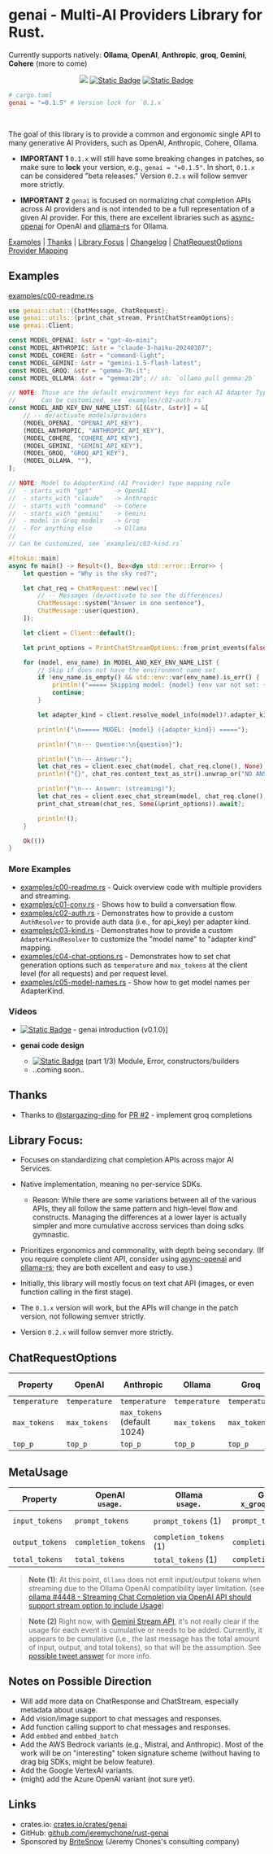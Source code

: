 # genai - Multi-AI Providers Library for Rust.

Currently supports natively: **Ollama**, **OpenAI**, **Anthropic**, **groq**, **Gemini**,  **Cohere** (more to come)

<div align="center">

<a href="https://crates.io/crates/genai"><img src="https://img.shields.io/crates/v/genai.svg" /></a>
<a href="https://github.com/jeremychone/rust-genai"><img alt="Static Badge" src="https://img.shields.io/badge/GitHub-Repo?color=%23336699"></a>
<a href="https://www.youtube.com/watch?v=uqGso3JD3eE&list=PL7r-PXl6ZPcCIOFaL7nVHXZvBmHNhrh_Q"><img alt="Static Badge" src="https://img.shields.io/badge/YouTube_genai_Intro-Video?style=flat&logo=youtube&color=%23ff0000"></a>

</div>

```toml
# cargo.toml
genai = "=0.1.5" # Version lock for `0.1.x`
```

<br />

The goal of this library is to provide a common and ergonomic single API to many generative AI Providers, such as OpenAI, Anthropic, Cohere, Ollama.

- **IMPORTANT 1** `0.1.x` will still have some breaking changes in patches, so make sure to **lock** your version, e.g., `genai = "=0.1.5"`. In short, `0.1.x` can be considered "beta releases." Version `0.2.x` will follow semver more strictly.

- **IMPORTANT 2** `genai` is focused on normalizing chat completion APIs across AI providers and is not intended to be a full representation of a given AI provider. For this, there are excellent libraries such as [async-openai](https://crates.io/search?q=async-openai) for OpenAI and [ollama-rs](https://crates.io/crates/ollama-rs) for Ollama.

[Examples](#examples) | [Thanks](#thanks) | [Library Focus](#library-focus) | [Changelog](CHANGELOG.md) | [ChatRequestOptions Provider Mapping](#chatrequestoptions)

## Examples

[examples/c00-readme.rs](examples/c00-readme.rs)

```rust
use genai::chat::{ChatMessage, ChatRequest};
use genai::utils::{print_chat_stream, PrintChatStreamOptions};
use genai::Client;

const MODEL_OPENAI: &str = "gpt-4o-mini";
const MODEL_ANTHROPIC: &str = "claude-3-haiku-20240307";
const MODEL_COHERE: &str = "command-light";
const MODEL_GEMINI: &str = "gemini-1.5-flash-latest";
const MODEL_GROQ: &str = "gemma-7b-it";
const MODEL_OLLAMA: &str = "gemma:2b"; // sh: `ollama pull gemma:2b`

// NOTE: Those are the default environment keys for each AI Adapter Type.
//       Can be customized, see `examples/c02-auth.rs`
const MODEL_AND_KEY_ENV_NAME_LIST: &[(&str, &str)] = &[
    // -- de/activate models/providers
    (MODEL_OPENAI, "OPENAI_API_KEY"),
    (MODEL_ANTHROPIC, "ANTHROPIC_API_KEY"),
    (MODEL_COHERE, "COHERE_API_KEY"),
    (MODEL_GEMINI, "GEMINI_API_KEY"),
    (MODEL_GROQ, "GROQ_API_KEY"),
    (MODEL_OLLAMA, ""),
];

// NOTE: Model to AdapterKind (AI Provider) type mapping rule
//  - starts_with "gpt"      -> OpenAI
//  - starts_with "claude"   -> Anthropic
//  - starts_with "command"  -> Cohere
//  - starts_with "gemini"   -> Gemini
//  - model in Groq models   -> Groq
//  - For anything else      -> Ollama
//
// Can be customized, see `examples/c03-kind.rs`

#[tokio::main]
async fn main() -> Result<(), Box<dyn std::error::Error>> {
    let question = "Why is the sky red?";

    let chat_req = ChatRequest::new(vec![
        // -- Messages (de/activate to see the differences)
        ChatMessage::system("Answer in one sentence"),
        ChatMessage::user(question),
    ]);

    let client = Client::default();

    let print_options = PrintChatStreamOptions::from_print_events(false);

    for (model, env_name) in MODEL_AND_KEY_ENV_NAME_LIST {
        // Skip if does not have the environment name set
        if !env_name.is_empty() && std::env::var(env_name).is_err() {
            println!("===== Skipping model: {model} (env var not set: {env_name})");
            continue;
        }

        let adapter_kind = client.resolve_model_info(model)?.adapter_kind;

        println!("\n===== MODEL: {model} ({adapter_kind}) =====");

        println!("\n--- Question:\n{question}");

        println!("\n--- Answer:");
        let chat_res = client.exec_chat(model, chat_req.clone(), None).await?;
        println!("{}", chat_res.content_text_as_str().unwrap_or("NO ANSWER"));

        println!("\n--- Answer: (streaming)");
        let chat_res = client.exec_chat_stream(model, chat_req.clone(), None).await?;
        print_chat_stream(chat_res, Some(&print_options)).await?;

        println!();
    }

    Ok(())
}
```

### More Examples

- [examples/c00-readme.rs](examples/c00-readme.rs) - Quick overview code with multiple providers and streaming.
- [examples/c01-conv.rs](examples/c01-conv.rs) - Shows how to build a conversation flow.
- [examples/c02-auth.rs](examples/c02-auth.rs) - Demonstrates how to provide a custom `AuthResolver` to provide auth data (i.e., for api_key) per adapter kind.
- [examples/c03-kind.rs](examples/c03-kind.rs) - Demonstrates how to provide a custom `AdapterKindResolver` to customize the "model name" to "adapter kind" mapping.
- [examples/c04-chat-options.rs](examples/c04-chat-options.rs) - Demonstrates how to set chat generation options such as `temperature` and `max_tokens` at the client level (for all requests) and per request level.
- [examples/c05-model-names.rs](examples/c05-model-names.rs) - Show how to get model names per AdapterKind.

### Videos 

- <a href="https://www.youtube.com/watch?v=uqGso3JD3eE&list=PL7r-PXl6ZPcCIOFaL7nVHXZvBmHNhrh_Q"><img alt="Static Badge" src="https://img.shields.io/badge/YouTube-Video?style=flat&logo=youtube&color=%23ff0000"></a> - genai introduction (v0.1.0)]

- **genai code design**
    - <a href="https://www.youtube.com/watch?v=XCrZleaIUO4&list=PL7r-PXl6ZPcCIOFaL7nVHXZvBmHNhrh_Q"><img alt="Static Badge" src="https://img.shields.io/badge/YouTube-Video?style=flat&logo=youtube&color=%23ff0000"></a> (part 1/3) Module, Error, constructors/builders
    - ..coming soon..

## Thanks

- Thanks to [@stargazing-dino](https://github.com/stargazing-dino) for [PR #2](https://github.com/jeremychone/rust-genai/pull/2) - implement groq completions


## Library Focus:

- Focuses on standardizing chat completion APIs across major AI Services.

- Native implementation, meaning no per-service SDKs. 
    - Reason: While there are some variations between all of the various APIs, they all follow the same pattern and high-level flow and constructs. Managing the differences at a lower layer is actually simpler and more cumulative accross services than doing sdks gymnastic.

- Prioritizes ergonomics and commonality, with depth being secondary. (If you require complete client API, consider using [async-openai](https://crates.io/search?q=async-openai) and [ollama-rs](https://crates.io/crates/ollama-rs); they are both excellent and easy to use.)

- Initially, this library will mostly focus on text chat API (images, or even function calling in the first stage).

- The `0.1.x` version will work, but the APIs will change in the patch version, not following semver strictly.

- Version `0.2.x` will follow semver more strictly.

## ChatRequestOptions

| Property      | OpenAI        | Anthropic                   | Ollama        | Groq          | Gemini `generationConfig.` | Cohere        |
|---------------|---------------|-----------------------------|---------------|---------------|----------------------------|---------------|
| `temperature` | `temperature` | `temperature`               | `temperature` | `temperature` | `temperature`              | `temperature` |
| `max_tokens`  | `max_tokens`  | `max_tokens` (default 1024) | `max_tokens`  | `max_tokens`  | `maxOutputTokens`          | `max_tokens`  |
| `top_p`       | `top_p`       | `top_p`                     | `top_p`       | `top_p`       | `topP`                     | `p`           |

## MetaUsage

| Property        | OpenAI <br />`usage.` | Ollama <br />`usage.`   | Groq `x_groq.usage.` | Anthropic `usage.`      | Gemini `usageMetadata.`    | Cohere `meta.tokens.` |
|-----------------|-----------------------|-------------------------|----------------------|-------------------------|----------------------------|-----------------------|
| `input_tokens`  | `prompt_tokens`       | `prompt_tokens` (1)     | `prompt_tokens`      | `input_tokens` (added)  | `promptTokenCount` (2)     | `input_tokens`        |
| `output_tokens` | `completion_tokens`   | `completion_tokens` (1) | `completion_tokens`  | `output_tokens` (added) | `candidatesTokenCount` (2) | `output_tokens`       |
| `total_tokens`  | `total_tokens`        | `total_tokens` (1)      | `completion_tokens`  | (computed)              | `totalTokenCount`  (2)     | (computed)            |

> **Note (1)**: At this point, `Ollama` does not emit input/output tokens when streaming due to the Ollama OpenAI compatibility layer limitation. (see [ollama #4448 - Streaming Chat Completion via OpenAI API should support stream option to include Usage](https://github.com/ollama/ollama/issues/4448))

> **Note (2)** Right now, with [Gemini Stream API](https://ai.google.dev/api/rest/v1beta/models/streamGenerateContent), it's not really clear if the usage for each event is cumulative or needs to be added. Currently, it appears to be cumulative (i.e., the last message has the total amount of input, output, and total tokens), so that will be the assumption. See [possible tweet answer](https://twitter.com/jeremychone/status/1813734565967802859) for more info. 


## Notes on Possible Direction

- Will add more data on ChatResponse and ChatStream, especially metadata about usage.
- Add vision/image support to chat messages and responses.
- Add function calling support to chat messages and responses.
- Add `embbed` and `embbed_batch`
- Add the AWS Bedrock variants (e.g., Mistral, and Anthropic). Most of the work will be on "interesting" token signature scheme (without having to drag big SDKs, might be below feature).
- Add the Google VertexAI variants.
- (might) add the Azure OpenAI variant (not sure yet).


## Links

- crates.io: [crates.io/crates/genai](https://crates.io/crates/genai)
- GitHub: [github.com/jeremychone/rust-genai](https://github.com/jeremychone/rust-genai)
- Sponsored by [BriteSnow](https://britesnow.com) (Jeremy Chones's consulting company)